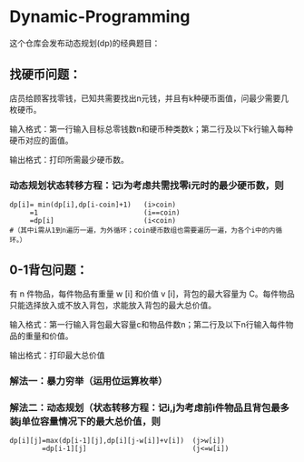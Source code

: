 # Dynamic-Programming
这个仓库会发布动态规划(dp)的经典题目：

## 找硬币问题：

店员给顾客找零钱，已知共需要找出n元钱，并且有k种硬币面值，问最少需要几枚硬币。

输入格式：第一行输入目标总零钱数n和硬币种类数k；第二行及以下k行输入每种硬币对应的面值。

输出格式：打印所需最少硬币数。

### 动态规划状态转移方程：记i为考虑共需找零i元时的最少硬币数，则

```
dp[i]= min(dp[i],dp[i-coin]+1)   (i>coin)
     =1                          (i==coin)
     =dp[i]                      (i<coin)
#（其中i需从1到n遍历一遍，为外循环；coin硬币数组也需要遍历一遍，为各个i中的内循环。）
```
## 0-1背包问题：

有 n 件物品，每件物品有重量 w [i] 和价值 v [i]，背包的最大容量为 C。每件物品只能选择放入或不放入背包，求能放入背包的最大总价值。

输入格式：第一行输入背包最大容量c和物品件数n；第二行及以下n行输入每件物品的重量和价值。

输出格式：打印最大总价值

### 解法一：暴力穷举（运用位运算枚举）

### 解法二：动态规划（状态转移方程：记i,j为考虑前i件物品且背包最多装j单位容量情况下的最大总价值，则

```
dp[i][j]=max(dp[i-1][j],dp[i][j-w[i]]+v[i])  (j>w[i])
        =dp[i-1][j]                          (j<=w[i])
```
